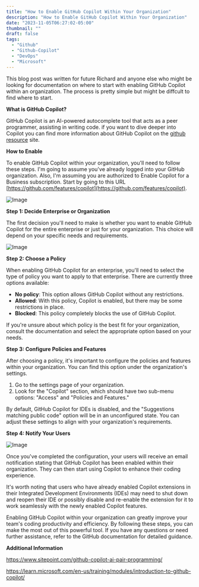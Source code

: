 ```yaml
---
title: "How to Enable GitHub Copilot Within Your Organization"
description: "How to Enable GitHub Copilot Within Your Organization"
date: "2023-11-05T06:27:02-05:00"
thumbnail: ""
draft: false
tags:
  - "Github"
  - "Github-Copilot"
  - "DevOps"
  - "Microsoft"
---
```

This blog post was written for future Richard and anyone else who might be looking for documentation on where to start with enabling GitHub Copilot within an organization. The process is pretty simple but might be diffcult to find where to start.

**What is GitHub Copilot?**

GitHub Copilot is an AI-powered autocomplete tool that acts as a peer programmer, assisting in writing code. if you want to dive deeper into Copilot you can find more information about GitHub Copilot on the [github resource](<https://resources.github.com/copilot-for-business/?ef_id=_k_e65e07530d46189e67c96210e860b6be_k_&OCID=AIDcmmc3fhtaow_SEM__k_e65e07530d46189e67c96210e860b6be_k_&msclkid=e65e07530d46189e67c96210e860b6be>) site.

**How to Enable**

To enable GitHub Copilot within your organization, you'll need to follow these steps. I'm going to assume you've already logged into your GitHub organization. Also, I'm assuming you are authorized to Enable Copilot for a Business subscription. Start by going to this URL [https://github.com/features/copilot](https://github.com/features/copilot).

![Image](https://gogorichiesitefiles.blob.core.windows.net/publicfiles/GithubCopilot-Enabling1.jpg)

**Step 1: Decide Enterprise or Organization**

The first decision you'll need to make is whether you want to enable GitHub Copilot for the entire enterprise or just for your organization. This choice will depend on your specific needs and requirements.

![Image](https://gogorichiesitefiles.blob.core.windows.net/publicfiles/GithubCopilot-Enabling2.jpg)

**Step 2: Choose a Policy**

When enabling GitHub Copilot for an enterprise, you'll need to select the type of policy you want to apply to that enterprise. There are currently three options available:

- **No policy**: This option allows GitHub Copilot without any restrictions.
- **Allowed**: With this policy, Copilot is enabled, but there may be some restrictions in place.
- **Blocked**: This policy completely blocks the use of GitHub Copilot.

If you're unsure about which policy is the best fit for your organization, consult the documentation and select the appropriate option based on your needs.

**Step 3: Configure Policies and Features**

After choosing a policy, it's important to configure the policies and features within your organization. You can find this option under the organization's settings.

1. Go to the settings page of your organization.
1. Look for the "Copilot" section, which should have two sub-menu options: "Access" and "Policies and Features."

By default, GitHub Copilot for IDEs is disabled, and the "Suggestions matching public code" option will be in an unconfigured state. You can adjust these settings to align with your organization's requirements.


**Step 4: Notify Your Users**

![Image](https://gogorichiesitefiles.blob.core.windows.net/publicfiles/GithubCopilot-Enabling3.jpg)

Once you've completed the configuration, your users will receive an email notification stating that GitHub Copilot has been enabled within their organization. They can then start using Copilot to enhance their coding experience.

It's worth noting that users who have already enabled Copilot extensions in their Integrated Development Environments (IDEs) may need to shut down and reopen their IDE or possibly disable and re-enable the extension for it to work seamlessly with the newly enabled Copilot features.

Enabling GitHub Copilot within your organization can greatly improve your team's coding productivity and efficiency. By following these steps, you can make the most out of this powerful tool. If you have any questions or need further assistance, refer to the GitHub documentation for detailed guidance.

**Additional Information**

<https://www.sitepoint.com/github-copilot-ai-pair-programming/>

<https://learn.microsoft.com/en-us/training/modules/introduction-to-github-copilot/>

